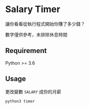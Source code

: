 # Salary Timer

讓你看看從執行程式開始你賺了多少錢？

數字僅供參考，未排除休息時間

## Requirement

Python >= 3.6

## Usage

更改變數 `SALARY` 成你的月薪

```python
python3 timer
```